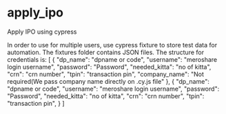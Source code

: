 # apply_ipo
Apply IPO using cypress

In order to use for multiple users, use cypress fixture to store test data for automation. The fixtures folder contains JSON files. The structure for credentials is:
[
    {
        "dp_name": "dpname or code",
        "username": "meroshare login username",
        "password": "Password",
        "needed_kitta": "no of kitta",
        "crn": "crn number",
        "tpin": "transaction pin",
        "company_name": "Not required(We pass company name directly on .cy.js file"
    },
    {
       "dp_name": "dpname or code",
        "username": "meroshare login username",
        "password": "Password",
        "needed_kitta": "no of kitta",
        "crn": "crn number",
        "tpin": "transaction pin",
    }
]
